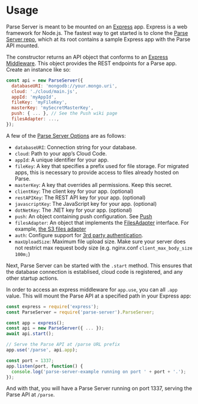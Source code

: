 # Usage

Parse Server is meant to be mounted on an [Express](http://expressjs.com/) app. Express is a web framework for Node.js. The fastest way to get started is to clone the [Parse Server repo](https://github.com/parse-community/parse-server), which at its root contains a sample Express app with the Parse API mounted.

The constructor returns an API object that conforms to an [Express Middleware](http://expressjs.com/en/api.html#app.use). This object provides the REST endpoints for a Parse app. Create an instance like so:

```js
const api = new ParseServer({
  databaseURI: 'mongodb://your.mongo.uri',
  cloud: './cloud/main.js',
  appId: 'myAppId',
  fileKey: 'myFileKey',
  masterKey: 'mySecretMasterKey',
  push: { ... }, // See the Push wiki page
  filesAdapter: ...,
});
```

A few of the [Parse Server Options](https://parseplatform.org/parse-server/api/master/ParseServerOptions.html) are as follows:

* `databaseURI`: Connection string for your database.
* `cloud`: Path to your app’s Cloud Code.
* `appId`: A unique identifier for your app.
* `fileKey`: A key that specifies a prefix used for file storage. For migrated apps, this is necessary to provide access to files already hosted on Parse.
* `masterKey`: A key that overrides all permissions. Keep this secret.
* `clientKey`: The client key for your app. (optional)
* `restAPIKey`: The REST API key for your app. (optional)
* `javascriptKey`: The JavaScript key for your app. (optional)
* `dotNetKey`: The .NET key for your app. (optional)
* `push`: An object containing push configuration. See [Push](#push-notifications)
* `filesAdapter`: An object that implements the [FilesAdapter](https://github.com/parse-community/parse-server/blob/master/src/Adapters/Files/FilesAdapter.js) interface. For example, [the S3 files adapter](#configuring-file-adapters)
* `auth`: Configure support for [3rd party authentication](#oauth-and-3rd-party-authentication).
* `maxUploadSize`: Maximum file upload size. Make sure your server does not restrict max request body size (e.g. nginx.conf `client_max_body_size 100m;`)

Next, Parse Server can be started with the `.start` method. This ensures that the database connection is establised, cloud code is registered, and any other startup actions.

In order to access an express middleware for `app.use`, you can all `.app` value. This will mount the Parse API at a specified path in your Express app:

```js
const express = require('express');
const ParseServer = require('parse-server').ParseServer;

const app = express();
const api = new ParseServer({ ... });
await api.start();

// Serve the Parse API at /parse URL prefix
app.use('/parse', api.app);

const port = 1337;
app.listen(port, function() {
  console.log('parse-server-example running on port ' + port + '.');
});
```

And with that, you will have a Parse Server running on port 1337, serving the Parse API at `/parse`.
